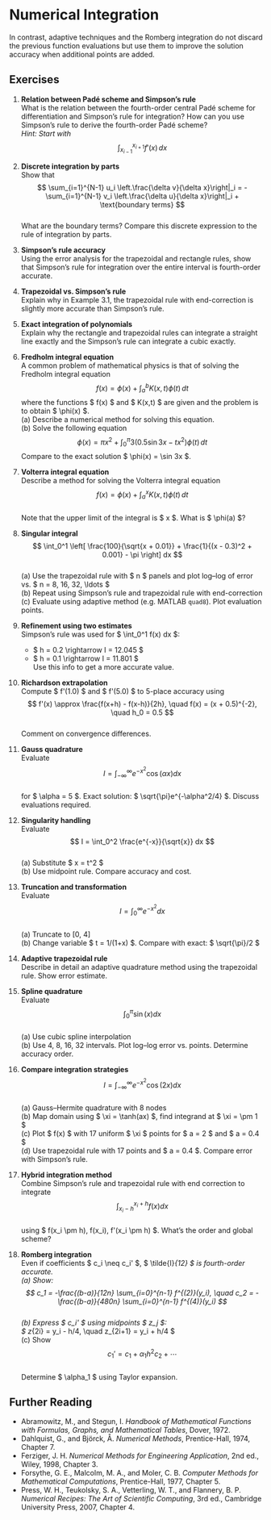 # Numerical Integration

In contrast, adaptive techniques and the Romberg integration do not discard the previous function evaluations but use them to improve the solution accuracy when additional points are added.

## Exercises

1. **Relation between Padé scheme and Simpson’s rule**  
   What is the relation between the fourth-order central Padé scheme for differentiation and Simpson’s rule for integration? How can you use Simpson’s rule to derive the fourth-order Padé scheme?  
   *Hint: Start with*  
   $$
   \int_{x_{i-1}}^{x_{i+1}} f'(x) \, dx
   $$

2. **Discrete integration by parts**  
   Show that  
   $$
   \sum_{i=1}^{N-1} u_i \left.\frac{\delta v}{\delta x}\right|_i = - \sum_{i=1}^{N-1} v_i \left.\frac{\delta u}{\delta x}\right|_i + \text{boundary terms}
   $$  
   What are the boundary terms? Compare this discrete expression to the rule of integration by parts.

3. **Simpson’s rule accuracy**  
   Using the error analysis for the trapezoidal and rectangle rules, show that Simpson’s rule for integration over the entire interval is fourth-order accurate.

4. **Trapezoidal vs. Simpson’s rule**  
   Explain why in Example 3.1, the trapezoidal rule with end-correction is slightly more accurate than Simpson’s rule.

5. **Exact integration of polynomials**  
   Explain why the rectangle and trapezoidal rules can integrate a straight line exactly and the Simpson’s rule can integrate a cubic exactly.

6. **Fredholm integral equation**  
   A common problem of mathematical physics is that of solving the Fredholm integral equation  
   $$
   f(x) = \phi(x) + \int_a^b K(x,t)\phi(t) \, dt
   $$
   where the functions $ f(x) $ and $ K(x,t) $ are given and the problem is to obtain $ \phi(x) $.  
   (a) Describe a numerical method for solving this equation.  
   (b) Solve the following equation  
   $$
   \phi(x) = \pi x^2 + \int_0^\pi 3(0.5 \sin 3x - tx^2)\phi(t) \, dt
   $$
   Compare to the exact solution $ \phi(x) = \sin 3x $.

7. **Volterra integral equation**  
   Describe a method for solving the Volterra integral equation  
   $$
   f(x) = \phi(x) + \int_a^x K(x,t)\phi(t) \, dt
   $$  
   Note that the upper limit of the integral is $ x $. What is $ \phi(a) $?

8. **Singular integral**  
   $$
   \int_0^1 \left[ \frac{100}{\sqrt{x + 0.01}} + \frac{1}{(x - 0.3)^2 + 0.001} - \pi \right] dx
   $$  
   (a) Use the trapezoidal rule with $ n $ panels and plot log–log of error vs. $ n = 8, 16, 32, \ldots $  
   (b) Repeat using Simpson’s rule and trapezoidal rule with end-correction  
   (c) Evaluate using adaptive method (e.g. MATLAB `quad8`). Plot evaluation points.

9. **Refinement using two estimates**  
   Simpson’s rule was used for $ \int_0^1 f(x) dx $:  
   - $ h = 0.2 \rightarrow I = 12.045 $  
   - $ h = 0.1 \rightarrow I = 11.801 $  
   Use this info to get a more accurate value.

10. **Richardson extrapolation**  
    Compute $ f'(1.0) $ and $ f'(5.0) $ to 5-place accuracy using  
    $$
    f'(x) \approx \frac{f(x+h) - f(x-h)}{2h}, \quad f(x) = (x + 0.5)^{-2}, \quad h_0 = 0.5
    $$  
    Comment on convergence differences.

11. **Gauss quadrature**  
    Evaluate  
    $$
    I = \int_{-\infty}^{\infty} e^{-x^2} \cos(\alpha x) dx
    $$  
    for $ \alpha = 5 $. Exact solution: $ \sqrt{\pi}e^{-\alpha^2/4} $. Discuss evaluations required.

12. **Singularity handling**  
    Evaluate  
    $$
    I = \int_0^2 \frac{e^{-x}}{\sqrt{x}} dx
    $$  
    (a) Substitute $ x = t^2 $  
    (b) Use midpoint rule. Compare accuracy and cost.

13. **Truncation and transformation**  
    Evaluate  
    $$
    I = \int_0^{\infty} e^{-x^2} dx
    $$  
    (a) Truncate to [0, 4]  
    (b) Change variable $ t = 1/(1+x) $. Compare with exact: $ \sqrt{\pi}/2 $

14. **Adaptive trapezoidal rule**  
    Describe in detail an adaptive quadrature method using the trapezoidal rule. Show error estimate.

15. **Spline quadrature**  
    Evaluate  
    $$
    \int_0^\pi \sin(x) dx
    $$  
    (a) Use cubic spline interpolation  
    (b) Use 4, 8, 16, 32 intervals. Plot log–log error vs. points. Determine accuracy order.

16. **Compare integration strategies**  
    $$
    I = \int_{-\infty}^{\infty} e^{-x^2} \cos(2x) dx
    $$  
    (a) Gauss–Hermite quadrature with 8 nodes  
    (b) Map domain using $ \xi = \tanh(ax) $, find integrand at $ \xi = \pm 1 $  
    (c) Plot $ f(x) $ with 17 uniform $ \xi $ points for $ a = 2 $ and $ a = 0.4 $  
    (d) Use trapezoidal rule with 17 points and $ a = 0.4 $. Compare error with Simpson’s rule.

17. **Hybrid integration method**  
    Combine Simpson’s rule and trapezoidal rule with end correction to integrate  
    $$
    \int_{x_i-h}^{x_i+h} f(x) dx
    $$  
    using $ f(x_i \pm h), f(x_i), f'(x_i \pm h) $. What’s the order and global scheme?

18. **Romberg integration**  
    Even if coefficients $ c_i \neq c_i' $, $ \tilde{I}_{12} $ is fourth-order accurate.  
    (a) Show:  
    $$
    c_1 = -\frac{(b-a)}{12n} \sum_{i=0}^{n-1} f^{(2)}(y_i), \quad c_2 = -\frac{(b-a)}{480n} \sum_{i=0}^{n-1} f^{(4)}(y_i)
    $$  
    (b) Express $ c_i' $ using midpoints $ z_j $:  
    $ z_{2i} = y_i - h/4, \quad z_{2i+1} = y_i + h/4 $  
    (c) Show  
    $$
    c_1' = c_1 + \alpha_1 h^2 c_2 + \cdots
    $$  
    Determine $ \alpha_1 $ using Taylor expansion.

## Further Reading

- Abramowitz, M., and Stegun, I. *Handbook of Mathematical Functions with Formulas, Graphs, and Mathematical Tables*, Dover, 1972.  
- Dahlquist, G., and Björck, Å. *Numerical Methods*, Prentice-Hall, 1974, Chapter 7.  
- Ferziger, J. H. *Numerical Methods for Engineering Application*, 2nd ed., Wiley, 1998, Chapter 3.  
- Forsythe, G. E., Malcolm, M. A., and Moler, C. B. *Computer Methods for Mathematical Computations*, Prentice-Hall, 1977, Chapter 5.  
- Press, W. H., Teukolsky, S. A., Vetterling, W. T., and Flannery, B. P. *Numerical Recipes: The Art of Scientific Computing*, 3rd ed., Cambridge University Press, 2007, Chapter 4.